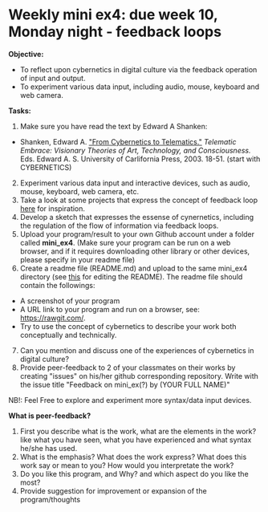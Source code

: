 # Weekly mini ex4: due week 10, Monday night - feedback loops

**Objective:**
- To reflect upon cybernetics in digital culture via the feedback operation of input and output. 
- To experiment various data input, including audio, mouse, keyboard and web camera. 

**Tasks:**
1. Make sure you have read the text by Edward A Shanken: 
- Shanken, Edward A. ["From Cybernetics to Telematics."](https://issuu.com/xixkoo/docs/91723085-from-cybernetics-to-telema) *Telematic Embrace: Visionary Theories of Art, Technology, and Consciousness.* Eds. Edward A. S. University of Carlifornia Press, 2003. 18-51. (start with CYBERNETICS) 
2. Experiment various data input and interactive devices, such as audio, mouse, keyboard, web camera, etc.
3. Take a look at some projects that express the concept of feedback loop [here](http://www.creativeapplications.net/processing/feedback-machines-mis-using-technology-non-linear-behavioural-systems/) for inspiration. 
4. Develop a sketch that expresses the essense of cynernetics, including the regulation of the flow of information via feedback loops. 
5. Upload your program/result to your own Github account under a folder called **mini_ex4**. (Make sure your program can be run on a web browser, and if it requires downloading other library or other devices, please specify in your readme file) 
6. Create a readme file (README.md) and upload to the same mini_ex4 directory (see [this](https://github.com/adam-p/markdown-here/wiki/Markdown-Cheatsheet) for editing the README). The readme file should contain the followings:
- A screenshot of your program
- A URL link to your program and run on a browser, see: https://rawgit.com/.
- Try to use the concept of cybernetics to describe your work both conceptually and technically. 
7. Can you mention and discuss one of the experiences of cybernetics in digital culture?
8. Provide peer-feedback to 2 of your classmates on their works by creating "issues" on his/her github corresponding repository. Write with the issue title "Feedback on mini_ex(?) by (YOUR FULL NAME)"

NB!: Feel Free to explore and experiment more syntax/data input devices.

**What is peer-feedback?**
1. First you describe what is the work, what are the elements in the work? like what you have seen, what you have experienced and what syntax he/she has used.
2. What is the emphasis? What does the work express? What does this work say or mean to you? How would you interpretate the work?
3. Do you like this program, and Why? and which aspect do you like the most? 
4. Provide suggestion for improvement or expansion of the program/thoughts
